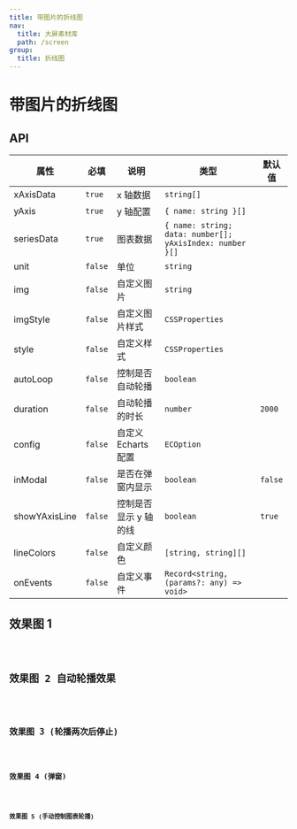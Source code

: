```yaml
---
title: 带图片的折线图
nav:
  title: 大屏素材库
  path: /screen
group:
  title: 折线图
---
```


# 带图片的折线图

## API

| 属性          | 必填    | 说明                  | 类型                                                     | 默认值  |
| ------------- | ------- | --------------------- | -------------------------------------------------------- | ------- |
| xAxisData     | `true`  | x 轴数据              | `string[]`                                               |         |
| yAxis         | `true`  | y 轴配置              | `{ name: string }[]`                                     |         |
| seriesData    | `true`  | 图表数据              | `{ name: string; data: number[]; yAxisIndex: number }[]` |         |
| unit          | `false` | 单位                  | `string`                                                 |         |
| img           | `false` | 自定义图片            | `string`                                                 |         |
| imgStyle      | `false` | 自定义图片样式        | `CSSProperties`                                          |         |
| style         | `false` | 自定义样式            | `CSSProperties`                                          |         |
| autoLoop      | `false` | 控制是否自动轮播      | `boolean`                                                |         |
| duration      | `false` | 自动轮播的时长        | `number`                                                 | `2000`  |
| config        | `false` | 自定义 Echarts 配置   | `ECOption`                                               |         |
| inModal       | `false` | 是否在弹窗内显示      | `boolean`                                                | `false` |
| showYAxisLine | `false` | 控制是否显示 y 轴的线 | `boolean`                                                | `true`  |
| lineColors    | `false` | 自定义颜色            | `[string, string][]`                                     |         |
| onEvents      | `false` | 自定义事件            | `Record<string, (params?: any) => void>`                 |         |

## 效果图 1

<code src="../../../example/ImgLineDemo/demo1.tsx" background="#040727">

## 效果图 2 自动轮播效果

<code src="../../../example/ImgLineDemo/demo2.tsx" background="#040727">

## 效果图 3 (轮播两次后停止)

<code src="../../../example/ImgLineDemo/demo3.tsx" background="#040727">

## 效果图 4 (弹窗)

<code src="../../../example/ImgLineDemo/demo4.tsx" background="#040727">

## 效果图 5 (手动控制图表轮播)

<code src="../../../example/ImgLineDemo/demo5.tsx" background="#040727">
